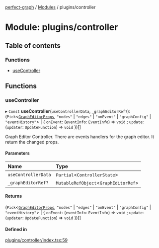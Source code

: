 [perfect-graph](../README.md) / [Modules](../modules.md) / plugins/controller

# Module: plugins/controller

## Table of contents

### Functions

- [useController](plugins_controller.md#usecontroller)

## Functions

### useController

▸ `Const` **useController**(`useControllerData`, `_graphEditorRef?`): (`Pick`<[`GraphEditorProps`](components_GraphEditor.md#grapheditorprops), ``"nodes"`` \| ``"edges"`` \| ``"onEvent"`` \| ``"graphConfig"`` \| ``"eventHistory"``\> \| { `onEvent`: (`eventInfo`: `EventInfo`) => `void` ; `update`: (`updater`: `UpdateFunction`) => `void`  })[]

Graph Editor Controller. There are events handlers for the graph editor. It return the changed props.

#### Parameters

| Name | Type |
| :------ | :------ |
| `useControllerData` | `Partial`<`ControllerState`\> |
| `_graphEditorRef?` | `MutableRefObject`<`GraphEditorRef`\> |

#### Returns

(`Pick`<[`GraphEditorProps`](components_GraphEditor.md#grapheditorprops), ``"nodes"`` \| ``"edges"`` \| ``"onEvent"`` \| ``"graphConfig"`` \| ``"eventHistory"``\> \| { `onEvent`: (`eventInfo`: `EventInfo`) => `void` ; `update`: (`updater`: `UpdateFunction`) => `void`  })[]

#### Defined in

[plugins/controller/index.tsx:59](https://github.com/MaastrichtU-IDS/perfect-graph/blob/15648b3/src/plugins/controller/index.tsx#L59)
